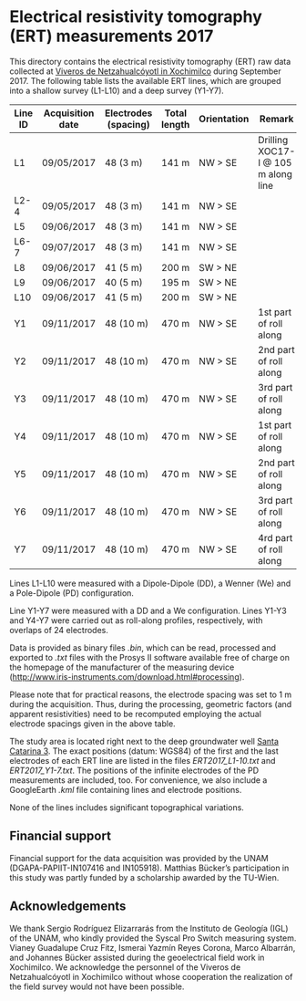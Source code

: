 # Electrical resistivity tomography (ERT) measurements 2017

This directory contains the electrical resistivity tomography (ERT) raw data collected at [Viveros de Netzahualcóyotl in Xochimilco](https://goo.gl/maps/K7xEC44MdnQno9CG8) during September 2017. The following table lists the available ERT lines, which are grouped into a shallow survey (L1-L10) and a deep survey (Y1-Y7).

| Line ID | Acquisition date | Electrodes (spacing) | Total length | Orientation | Remark |
| --- | --- | --- | --- | --- | --- |
| L1 | 09/05/2017 | 48 (3 m) | 141 m | NW > SE | Drilling XOC17-I @ 105 m along line |
| L2-4 | 09/05/2017 | 48 (3 m) | 141 m | NW > SE | |
| L5 | 09/06/2017 | 48 (3 m) | 141 m | NW > SE | |
| L6-7 | 09/07/2017 | 48 (3 m) | 141 m | NW > SE | |
| L8 | 09/06/2017 | 41 (5 m) | 200 m | SW > NE | |
| L9 | 09/06/2017 | 40 (5 m) | 195 m | SW > NE | |
| L10 | 09/06/2017 | 41 (5 m) | 200 m | SW > NE | |
| Y1 | 09/11/2017 | 48 (10 m) | 470 m | NW > SE | 1st part of roll along |
| Y2 | 09/11/2017 | 48 (10 m) | 470 m | NW > SE | 2nd part of roll along |
| Y3 | 09/11/2017 | 48 (10 m) | 470 m | NW > SE | 3rd part of roll along |
| Y4 | 09/11/2017 | 48 (10 m) | 470 m | NW > SE | 1st part of roll along |
| Y5 | 09/11/2017 | 48 (10 m) | 470 m | NW > SE | 2nd part of roll along |
| Y6 | 09/11/2017 | 48 (10 m) | 470 m | NW > SE | 3rd part of roll along |
| Y7 | 09/11/2017 | 48 (10 m) | 470 m | NW > SE | 4rd part of roll along |

Lines L1-L10 were measured with a Dipole-Dipole (DD), a Wenner (We) and a Pole-Dipole (PD) configuration.

Line Y1-Y7 were measured with a DD and a We configuration. Lines Y1-Y3 and Y4-Y7 were carried out as roll-along profiles, respectively, with overlaps of 24 electrodes.

Data is provided as binary files *.bin*, which can be read, processed and exported to *.txt* files with the Prosys II software available free of charge on the homepage of the manufacturer of the measuring device (http://www.iris-instruments.com/download.html#processing).

Please note that for practical reasons, the electrode spacing was set to 1 m during the acquisition. Thus, during the processing, geometric factors (and apparent resistivities) need to be recomputed employing the actual electrode spacings given in the above table.

The study area is located right next to the deep groundwater well [Santa Catarina 3](https://goo.gl/maps/Q2ooHxkMeXRhmgLB8). The exact positions (datum: WGS84) of the first and the last electrodes of each ERT line are listed in the files *ERT2017_L1-10.txt* and *ERT2017_Y1-7.txt*. The positions of the infinite electrodes of the PD measurements are included, too. For convenience, we also include a GoogleEarth *.kml* file containing lines and electrode positions.

None of the lines includes significant topographical variations.

## Financial support

Financial support for the data acquisition was provided by the UNAM (DGAPA-PAPIIT-IN107416 and IN105918). Matthias Bücker’s participation in this study was partly funded by a scholarship awarded  by the TU-Wien.

## Acknowledgements

We thank Sergio Rodríguez Elizarrarás from the Instituto de Geología (IGL) of the UNAM, who kindly provided the Syscal Pro Switch measuring system. Vianey Guadalupe Cruz Fitz, Ismerai Yazmín Reyes Corona, Marco Albarrán, and Johannes Bücker assisted during the geoelectrical field work in Xochimilco. We acknowledge the personnel of the Viveros de Netzahualcóyotl in Xochimilco without whose cooperation the realization of the field survey would not have been possible.
